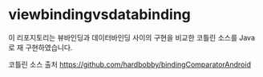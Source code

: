 # viewbindingvsdatabinding
이 리포지토리는 뷰바인딩과 데이터바인딩 사이의 구현을 비교한 코틀린 소스를 Java로 재 구현하였습니다.

코틀린 소스 출처 
https://github.com/hardbobby/bindingComparatorAndroid

